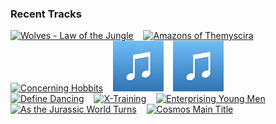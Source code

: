 ### Recent Tracks
[<img src='https://lastfm.freetls.fastly.net/i/u/300x300/9b20fad9806a1453ddcf09333898f372.png' width='16%' height='16%' alt='Wolves - Law of the Jungle'>](https://www.last.fm/music/john%2bdebney/_/wolves%2b-%2blaw%2bof%2bthe%2bjungle)&nbsp;&nbsp;&nbsp;&nbsp;[<img src='https://lastfm.freetls.fastly.net/i/u/300x300/b6123c2e3d4606aece6a4348385cb1bd.png' width='16%' height='16%' alt='Amazons of Themyscira'>](https://www.last.fm/music/rupert%2bgregson-williams/_/amazons%2bof%2bthemyscira)&nbsp;&nbsp;&nbsp;&nbsp;[<img src='https://lastfm.freetls.fastly.net/i/u/300x300/94e080cc589e46eeae07418dcd547eb2.png' width='16%' height='16%' alt='Concerning Hobbits'>](https://www.last.fm/music/howard%2bshore/_/concerning%2bhobbits)&nbsp;&nbsp;&nbsp;&nbsp;[<img src='https://github.com/atfinke/atfinke/blob/master/placeholder.jpeg?raw=true' width='16%' height='16%' alt='Genie Set Free'>](https://www.last.fm/music/alan%2bmenken/_/genie%2bset%2bfree)&nbsp;&nbsp;&nbsp;&nbsp;[<img src='https://github.com/atfinke/atfinke/blob/master/placeholder.jpeg?raw=true' width='16%' height='16%' alt='The Rebel Fleet and End Title - From "Star Wars: The Empire Strikes Back"'>](https://www.last.fm/music/john%2bwilliams/_/the%2brebel%2bfleet%2band%2bend%2btitle%2b-%2bfrom%2b%2522star%2bwars%253a%2bthe%2bempire%2bstrikes%2bback%2522)&nbsp;&nbsp;&nbsp;&nbsp;<br>[<img src='https://lastfm.freetls.fastly.net/i/u/300x300/f1865970fe49990e2adb47025827b5ed.png' width='16%' height='16%' alt='Define Dancing'>](https://www.last.fm/music/thomas%2bnewman/_/define%2bdancing)&nbsp;&nbsp;&nbsp;&nbsp;[<img src='https://lastfm.freetls.fastly.net/i/u/300x300/263ea66d6a92420fbe490ee45cb0e6d6.png' width='16%' height='16%' alt='X-Training'>](https://www.last.fm/music/henry%2bjackman/_/x-training)&nbsp;&nbsp;&nbsp;&nbsp;[<img src='https://lastfm.freetls.fastly.net/i/u/300x300/a139fd993d3f489d84aaefba774f7d1d.png' width='16%' height='16%' alt='Enterprising Young Men'>](https://www.last.fm/music/michael%2bgiacchino/_/enterprising%2byoung%2bmen)&nbsp;&nbsp;&nbsp;&nbsp;[<img src='https://lastfm.freetls.fastly.net/i/u/300x300/81ffc0f58d8eddb9a2d57806c8f9d0bb.png' width='16%' height='16%' alt='As the Jurassic World Turns'>](https://www.last.fm/music/michael%2bgiacchino/_/as%2bthe%2bjurassic%2bworld%2bturns)&nbsp;&nbsp;&nbsp;&nbsp;[<img src='https://lastfm.freetls.fastly.net/i/u/300x300/10b2d38a36b3426e2f8b0ee116a067bb.png' width='16%' height='16%' alt='Cosmos Main Title'>](https://www.last.fm/music/alan%2bsilvestri/_/cosmos%2bmain%2btitle)&nbsp;&nbsp;&nbsp;&nbsp;<br>